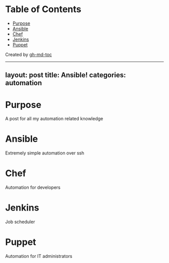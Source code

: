 
Table of Contents
=================

   * [Purpose](#purpose)
   * [Ansible](#ansible)
   * [Chef](#chef)
   * [Jenkins](#jenkins)
   * [Puppet](#puppet)

Created by [gh-md-toc](https://github.com/ekalinin/github-markdown-toc)



---
layout:		post
title:		Ansible!
categories:	automation
---

# Purpose
A post for all my automation related knowledge

# Ansible
Extremely simple automation over ssh

# Chef
Automation for developers

# Jenkins
Job scheduler

# Puppet
Automation for IT administrators
